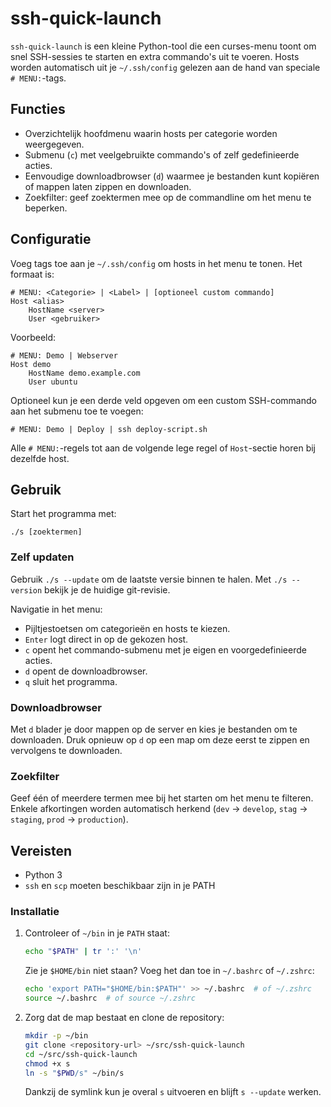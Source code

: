 # ssh-quick-launch

`ssh-quick-launch` is een kleine Python-tool die een curses-menu toont om snel SSH-sessies te starten en extra commando's uit te voeren. Hosts worden automatisch uit je `~/.ssh/config` gelezen aan de hand van speciale `# MENU:`-tags.

## Functies

- Overzichtelijk hoofdmenu waarin hosts per categorie worden weergegeven.
- Submenu (`c`) met veelgebruikte commando's of zelf gedefinieerde acties.
- Eenvoudige downloadbrowser (`d`) waarmee je bestanden kunt kopiëren of mappen laten zippen en downloaden.
- Zoekfilter: geef zoektermen mee op de commandline om het menu te beperken.

## Configuratie

Voeg tags toe aan je `~/.ssh/config` om hosts in het menu te tonen. Het formaat is:

```
# MENU: <Categorie> | <Label> | [optioneel custom commando]
Host <alias>
    HostName <server>
    User <gebruiker>
```

Voorbeeld:

```
# MENU: Demo | Webserver
Host demo
    HostName demo.example.com
    User ubuntu
```

Optioneel kun je een derde veld opgeven om een custom SSH-commando aan het submenu toe te voegen:

```
# MENU: Demo | Deploy | ssh deploy-script.sh
```

Alle `# MENU:`-regels tot aan de volgende lege regel of `Host`-sectie horen bij dezelfde host.

## Gebruik

Start het programma met:

```
./s [zoektermen]
```

### Zelf updaten

Gebruik `./s --update` om de laatste versie binnen te halen. Met `./s --version`
bekijk je de huidige git-revisie.

Navigatie in het menu:

- Pijltjestoetsen om categorieën en hosts te kiezen.
- `Enter` logt direct in op de gekozen host.
- `c` opent het commando-submenu met je eigen en voorgedefinieerde acties.
- `d` opent de downloadbrowser.
- `q` sluit het programma.

### Downloadbrowser

Met `d` blader je door mappen op de server en kies je bestanden om te downloaden. Druk opnieuw op `d` op een map om deze eerst te zippen en vervolgens te downloaden.

### Zoekfilter

Geef één of meerdere termen mee bij het starten om het menu te filteren. Enkele afkortingen worden automatisch herkend (`dev` → `develop`, `stag` → `staging`, `prod` → `production`).

## Vereisten

- Python 3
- `ssh` en `scp` moeten beschikbaar zijn in je PATH

### Installatie

1. Controleer of `~/bin` in je `PATH` staat:

   ```bash
   echo "$PATH" | tr ':' '\n'
   ```

   Zie je `$HOME/bin` niet staan? Voeg het dan toe in `~/.bashrc` of `~/.zshrc`:

   ```bash
   echo 'export PATH="$HOME/bin:$PATH"' >> ~/.bashrc  # of ~/.zshrc
   source ~/.bashrc  # of source ~/.zshrc
   ```

2. Zorg dat de map bestaat en clone de repository:

   ```bash
   mkdir -p ~/bin
   git clone <repository-url> ~/src/ssh-quick-launch
   cd ~/src/ssh-quick-launch
   chmod +x s
   ln -s "$PWD/s" ~/bin/s
   ```

   Dankzij de symlink kun je overal `s` uitvoeren en blijft `s --update` werken.

